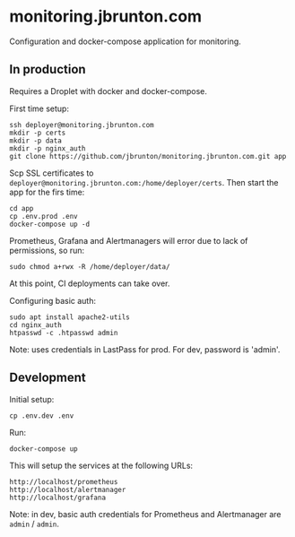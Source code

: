 # monitoring.jbrunton.com

Configuration and docker-compose application for monitoring.

## In production

Requires a Droplet with docker and docker-compose.

First time setup:

    ssh deployer@monitoring.jbrunton.com
    mkdir -p certs
    mkdir -p data
    mkdir -p nginx_auth
    git clone https://github.com/jbrunton/monitoring.jbrunton.com.git app
    
Scp SSL certificates to `deployer@monitoring.jbrunton.com:/home/deployer/certs`. Then start the app for the firs time:

    cd app
    cp .env.prod .env
    docker-compose up -d

Prometheus, Grafana and Alertmanagers will error due to lack of permissions, so run:

    sudo chmod a+rwx -R /home/deployer/data/

At this point, CI deployments can take over.

Configuring basic auth:

    sudo apt install apache2-utils
    cd nginx_auth
    htpasswd -c .htpasswd admin

Note: uses credentials in LastPass for prod. For dev, password is 'admin'.

## Development

Initial setup:

    cp .env.dev .env

Run:

    docker-compose up

This will setup the services at the following URLs:

    http://localhost/prometheus
    http://localhost/alertmanager
    http://localhost/grafana

Note: in dev, basic auth credentials for Prometheus and Alertmanager are `admin` / `admin`.
